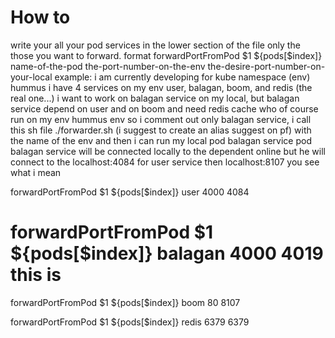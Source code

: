 # How to
 write your all your pod services in the lower section of the file only the those you want to forward.
 format forwardPortFromPod $1 ${pods[$index]} name-of-the-pod the-port-number-on-the-env the-desire-port-number-on-your-local
 example: i am currently developing for kube namespace (env) hummus
         i have 4 services on my env user, balagan, boom, and redis (the real one...) 
         i want to work on balagan service on my local, but balagan service depend on user and on boom and need redis cache who of course run on my env hummus env
          so i comment out only balagan service, i call this sh file ./forwarder.sh (i suggest to create an alias suggest on pf) with the name of the env and then i can run my local pod balagan service
          pod balagan service will be connected locally to the dependent online but he will connect to the localhost:4084 for user service then localhost:8107 you see what i mean
 
forwardPortFromPod $1 ${pods[$index]} user 4000 4084
# forwardPortFromPod $1 ${pods[$index]} balagan 4000 4019 this is 
forwardPortFromPod $1 ${pods[$index]} boom 80 8107

forwardPortFromPod $1 ${pods[$index]} redis 6379 6379